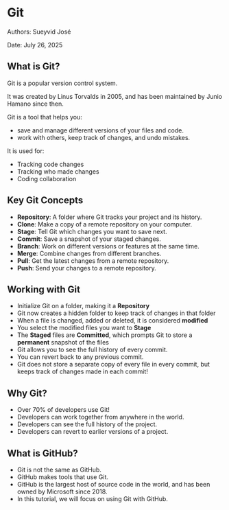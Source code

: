 # Git

Authors: Sueyvid José

Date: July 26, 2025

## What is Git?

Git is a popular version control system.

It was created by Linus Torvalds in 2005, and has been maintained by Junio Hamano since then.

Git is a tool that helps you:

- save and manage different versions of your files and code.
- work with others, keep track of changes, and undo mistakes.

It is used for:

- Tracking code changes
- Tracking who made changes
- Coding collaboration

## Key Git Concepts


- **Repository**: A folder where Git tracks your project and its history.
- **Clone**: Make a copy of a remote repository on your computer.
- **Stage**: Tell Git which changes you want to save next.
- **Commit**: Save a snapshot of your staged changes.
- **Branch**: Work on different versions or features at the same time.
- **Merge**: Combine changes from different branches.
- **Pull**: Get the latest changes from a remote repository.
- **Push**: Send your changes to a remote repository.

## Working with Git

- Initialize Git on a folder, making it a **Repository**
- Git now creates a hidden folder to keep track of changes in that folder
- When a file is changed, added or deleted, it is considered **modified**
- You select the modified files you want to **Stage**
- The **Staged** files are **Committed**, which prompts Git to store a **permanent** snapshot of the files
- Git allows you to see the full history of every commit.
- You can revert back to any previous commit.
- Git does not store a separate copy of every file in every commit, but keeps track of changes made in each commit!

## Why Git?

- Over 70% of developers use Git!
- Developers can work together from anywhere in the world.
- Developers can see the full history of the project.
- Developers can revert to earlier versions of a project.

## What is GitHub?

- Git is not the same as GitHub.
- GitHub makes tools that use Git.
- GitHub is the largest host of source code in the world, and has been owned by Microsoft since 2018.
- In this tutorial, we will focus on using Git with GitHub.
